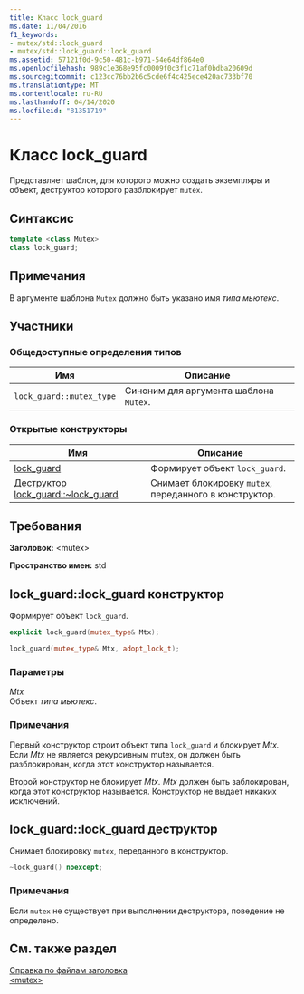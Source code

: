 ```yaml
---
title: Класс lock_guard
ms.date: 11/04/2016
f1_keywords:
- mutex/std::lock_guard
- mutex/std::lock_guard::lock_guard
ms.assetid: 57121f0d-9c50-481c-b971-54e64df864e0
ms.openlocfilehash: 989c1e368e95fc0009f0c3f1c71af0bdba20609d
ms.sourcegitcommit: c123cc76bb2b6c5cde6f4c425ece420ac733bf70
ms.translationtype: MT
ms.contentlocale: ru-RU
ms.lasthandoff: 04/14/2020
ms.locfileid: "81351719"
---
```

# <a name="lock_guard-class"></a>Класс lock_guard

Представляет шаблон, для которого можно создать экземпляры и объект, деструктор которого разблокирует `mutex`.

## <a name="syntax"></a>Синтаксис

```cpp
template <class Mutex>
class lock_guard;
```

## <a name="remarks"></a>Примечания

В аргументе шаблона `Mutex` должно быть указано имя *типа мьютекс*.

## <a name="members"></a>Участники

### <a name="public-typedefs"></a>Общедоступные определения типов

|Имя|Описание|
|----------|-----------------|
|`lock_guard::mutex_type`|Синоним для аргумента шаблона `Mutex`.|

### <a name="public-constructors"></a>Открытые конструкторы

|Имя|Описание|
|----------|-----------------|
|[lock_guard](#lock_guard)|Формирует объект `lock_guard`.|
|[Деструктор lock_guard::~lock_guard](#dtorlock_guard_destructor)|Снимает блокировку `mutex`, переданного в конструктор.|

## <a name="requirements"></a>Требования

**Заголовок:** \<mutex>

**Пространство имен:** std

## <a name="lock_guardlock_guard-constructor"></a><a name="lock_guard"></a>lock_guard::lock_guard конструктор

Формирует объект `lock_guard`.

```cpp
explicit lock_guard(mutex_type& Mtx);

lock_guard(mutex_type& Mtx, adopt_lock_t);
```

### <a name="parameters"></a>Параметры

*Mtx*\
Объект *типа мьютекс*.

### <a name="remarks"></a>Примечания

Первый конструктор строит объект типа `lock_guard` и блокирует *Mtx.* Если *Mtx* не является рекурсивным mutex, он должен быть разблокирован, когда этот конструктор называется.

Второй конструктор не блокирует *Mtx.* *Mtx* должен быть заблокирован, когда этот конструктор называется. Конструктор не выдает никаких исключений.

## <a name="lock_guardlock_guard-destructor"></a><a name="dtorlock_guard_destructor"></a>lock_guard::lock_guard деструктор

Снимает блокировку `mutex`, переданного в конструктор.

```cpp
~lock_guard() noexcept;
```

### <a name="remarks"></a>Примечания

Если `mutex` не существует при выполнении деструктора, поведение не определено.

## <a name="see-also"></a>См. также раздел

[Справка по файлам заголовка](../standard-library/cpp-standard-library-header-files.md)\
[\<mutex>](../standard-library/mutex.md)
